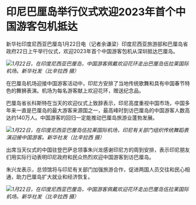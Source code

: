 # 印尼巴厘岛举行仪式欢迎2023年首个中国游客包机抵达

新华社印度尼西亚巴厘岛1月22日电（记者余谦梁）印度尼西亚旅游部和巴厘岛省政府22日上午举行仪式，欢迎2023年首个中国游客包机从深圳抵达巴厘岛。

![](https://inews.gtimg.com/newsapp_bt/0/15623372294/1000)_1月22日，在印度尼西亚巴厘岛，中国游客佩戴欢迎花环走出巴厘岛伍拉莱国际机场。新华社发（比辛拉西
摄）_

在巴厘岛机场迎接中国游客活动中，印尼方安排了当地传统歌舞和具有中国春节特色的舞狮表演。机场为每名游客献上欢迎花环，赠送纪念品。

巴厘岛省长科斯特在当天的欢迎仪式上致辞表示，印尼高度重视中国市场，中国多年来一直是巴厘岛的最大游客来源国之一，最高峰时到访巴厘岛的中国游客人数高达约140万人。中国游客的回归一定能推动巴厘岛旅游业蓬勃发展。

![](https://inews.gtimg.com/newsapp_bt/0/15623372295/1000)_1月22日，在印度尼西亚巴厘岛伍拉莱国际机场，印尼有关部门组织传统舞蹈表演迎接中国游客。新华社发（比辛拉西
摄）_

出席当天仪式的中国驻登巴萨总领事朱兴龙感谢印尼方的周到安排，表示印尼朋友们用实际行动表明印尼政府和民众热烈欢迎中国游客到访巴厘岛。

朱兴龙表示，总领馆将与印尼有关部门加强旅游合作，促进两国人员交往和民心相通，助力巴厘岛扩大就业和经济恢复。

![](https://inews.gtimg.com/newsapp_bt/0/15623372297/1000)_1月22日，在印度尼西亚巴厘岛，中国游客佩戴欢迎花环走出巴厘岛伍拉莱国际机场。新华社发（比辛拉西
摄）_

